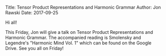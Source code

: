 Title: Tensor Product Representations and Harmonic Grammar
Author: Jon Rawski
Date: 2017-09-25

Hi all!

This Friday, Jon will give a talk on Tensor Product Representations and Harmonic Grammar. The accompanied reading is Smolensky and Legendre's "Harmonic Mind Vol. 1" which can be found on the Google Drive.
See you all on Friday!